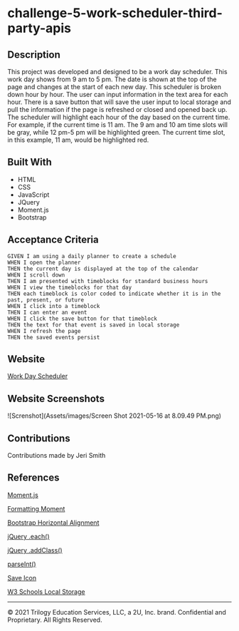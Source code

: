 # challenge-5-work-scheduler-third-party-apis
## Description
This project was developed and designed to be a work day scheduler. This work day shows from 9 am to 5 pm.  The date is shown at the top of the page and changes at the start of each new day. This scheduler is broken down hour by hour. The user can input information in the text area for each hour. There is a save button that will save the user input to local storage and pull the information if the page is refreshed or closed and opened back up. The scheduler will highlight each hour of the day based on the current time. For example, if the current time is 11 am. The 9 am and 10 am time slots will be gray, while 12 pm-5 pm will be highlighted green. The current time slot, in this example, 11 am, would be highlighted red. 

## Built With 
* HTML
* CSS
* JavaScript
* JQuery
* Moment.js
* Bootstrap

## Acceptance Criteria

```
GIVEN I am using a daily planner to create a schedule
WHEN I open the planner
THEN the current day is displayed at the top of the calendar
WHEN I scroll down
THEN I am presented with timeblocks for standard business hours
WHEN I view the timeblocks for that day
THEN each timeblock is color coded to indicate whether it is in the past, present, or future
WHEN I click into a timeblock
THEN I can enter an event
WHEN I click the save button for that timeblock
THEN the text for that event is saved in local storage
WHEN I refresh the page
THEN the saved events persist
```
## Website
[Work Day Scheduler](https://jerismith32.github.io/challenge-5-work-scheduler-third-party-apis/)

## Website Screenshots
![Screnshot](Assets/images/Screen Shot 2021-05-16 at 8.09.49 PM.png)


## Contributions
Contributions made by Jeri Smith

## References
[Moment.js](https://momentjs.com/)


[Formatting Moment](https://devhints.io/moment)


[Bootstrap Horizontal Alignment](https://mdbootstrap.com/docs/b4/jquery/utilities/horizontal-align/)


[jQuery .each()](https://api.jquery.com/each/)


[jQuery .addClass()](https://api.jquery.com/addclass/)


[parseInt()](https://developer.mozilla.org/en-US/docs/Web/JavaScript/Reference/Global_Objects/parseInt)


[Save Icon](https://fontawesome.com/icons/save)


[W3 Schools Local Storage](https://www.w3schools.com/jsref/prop_win_localstorage.asp)






- - -
© 2021 Trilogy Education Services, LLC, a 2U, Inc. brand. Confidential and Proprietary. All Rights Reserved.